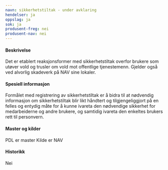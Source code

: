 ```yaml
---
navn: sikkerhetstiltak - under avklaring
hendelser: ja
oppslag: ja
sok: ja
produsent-freg: nei
produsent-nav: nei
---
```


#### Beskrivelse

Det er etablert reaksjonsformer med sikkerhetstiltak overfor brukere som utøver vold og trusler om vold mot offentlige tjenestemenn.
Gjelder også ved alvorlig skadeverk på NAV sine lokaler.

#### Spesiell informasjon

Formålet med registrering av sikkerhetstiltak er å bidra til at nødvendig informasjon om sikkerhetstiltak blir likt håndtert og
tilgjengeliggjort på en felles og entydig måte for å kunne ivareta den nødvendige sikkerhet for medarbeiderne og andre brukere, og
samtidig ivareta den enkeltes brukers rett til personvern.

#### Master og kilder

PDL er master
Kilde er NAV

#### Historikk

Nei

